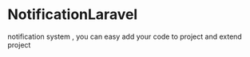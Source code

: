# NotificationLaravel
 notification system , you can easy add your code to project and extend project
